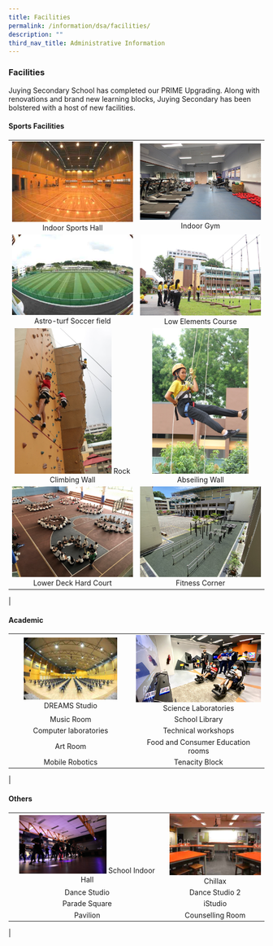 ```yaml
---
title: Facilities
permalink: /information/dsa/facilities/
description: ""
third_nav_title: Administrative Information
---
```

### **Facilities**

Juying Secondary School has completed our PRIME Upgrading. Along with renovations and brand new learning blocks, Juying Secondary has been bolstered with a host of new facilities.

#### **Sports Facilities**

|  |  |
|:---:|:---:|
|<img src="/images/sports%20facilities%201.jpg" style="width:100%"> Indoor Sports Hall |<img src="/images/sports%20facilities%202.jpg" style="width:100%"> Indoor Gym |
| <img src="/images/sports%20facilities%203.jpg" style="width:100%"> Astro-turf Soccer field | <img src="/images/sports%20facilities%204.jpg" style="width:100%"> Low Elements Course |
|<img src="/images/sports%20facilities%205.jpg" style="width:80%"> Rock Climbing Wall |<img src="/images/sports%20facilities%206.jpg" style="width:80%"> Abseiling Wall |
| <img src="/images/sports%20facilities%207.jpg" style="width:100%"> Lower Deck Hard Court | <img src="/images/sports%20facilities%208.jpg" style="width:100%"> Fitness Corner |
|

#### **Academic**

|  |  |
|:---:|:---:|
| <img src="/images/other%20facilities%201.jpg" style="width:80%">DREAMS Studio | <img src="/images/other%20facilities%202.jpg" style="width:100%">Science Laboratories |
|  Music Room | School Library |
|  Computer laboratories | Technical workshops |
|  Art Room |  Food and Consumer Education rooms |
| Mobile Robotics |  Tenacity Block |
|

#### **Others**

|  |  |
|:---:|:---:|
|<img src="/images/academic%20facilities%201.jpg" style="width:58%"> School Indoor Hall | <img src="/images/academic%20facilities%202.jpg" style="width:100%">Chillax |
| Dance Studio | Dance Studio 2 |
| Parade Square | iStudio |
| Pavilion | Counselling Room |
|